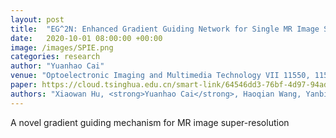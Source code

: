 ```yaml
---
layout: post
title:  "EG^2N: Enhanced Gradient Guiding Network for Single MR Image Super-Resolution"
date:   2020-10-01 08:00:00 +00:00
image: /images/SPIE.png
categories: research
author: "Yuanhao Cai"
venue: "Optoelectronic Imaging and Multimedia Technology VII 11550, 115500I"
paper: https://cloud.tsinghua.edu.cn/smart-link/64546dd3-76bf-4d97-94ad-2f6cf8488963/
authors: "Xiaowan Hu, <strong>Yuanhao Cai</strong>, Haoqian Wang, Yanbin Peng, and Yulun Zhang"
---
```

A novel gradient guiding mechanism for MR image super-resolution